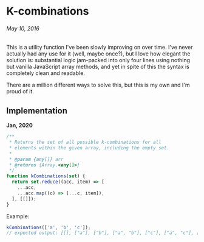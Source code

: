 # K-combinations
###### May 10, 2016

This is a utility function I've been slowly improving on over time. I've never actually had any use for it (well, maybe once?), but I love how elegant the solution is: substantial logic jam-packed into only four lines using nothing but vanilla JavaScript array methods, and yet in spite of this the syntax is completely clean and readable.

There are a million different ways to solve this, but this is my own and I'm proud of it.

## Implementation

**Jan, 2020**

```js
/**
 * Returns the set of all possible k-combinations for all
 * elements within the given array, including the empty set.
 *
 * @param {any[]} arr
 * @returns {Array.<any[]>}
 */
function kCombinations(set) {
  return set.reduce((acc, item) => [
    ...acc,
    ...acc.map((c) => [...c, item]),
  ], [[]]);
}
```

Example:

```js
kCombinations(['a', 'b', 'c']);
// expected output: [[], ["a"], ["b"], ["a", "b"], ["c"], ["a", "c"], ["b", "c"], ["a", "b", "c"]]
```
